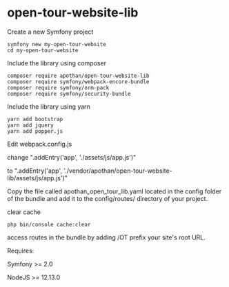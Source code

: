# open-tour-website-lib

Create a new Symfony project

```
symfony new my-open-tour-website
cd my-open-tour-website
```

Include the library using composer

```
composer require apothan/open-tour-website-lib
composer require symfony/webpack-encore-bundle
composer require symfony/orm-pack
composer require symfony/security-bundle
```

Include the library using yarn

```
yarn add bootstrap
yarn add jquery
yarn add popper.js
```

Edit webpack.config.js 

change ".addEntry('app', './assets/js/app.js')"

to ".addEntry('app', './vendor/apothan/open-tour-website-lib/assets/js/app.js')" 

Copy the file called apothan_open_tour_lib.yaml located in the 
config folder of the bundle and add it to the config/routes/ directory of your project.

clear cache
```
php bin/console cache:clear
```

access routes in the bundle by adding /OT prefix your site's root URL.

Requires:

Symfony >= 2.0

NodeJS >= 12.13.0
